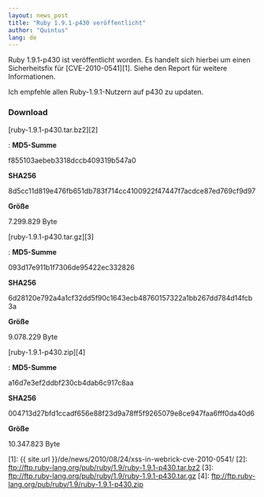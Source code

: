 ```yaml
---
layout: news_post
title: "Ruby 1.9.1-p430 veröffentlicht"
author: "Quintus"
lang: de
---
```


Ruby 1.9.1-p430 ist veröffentlicht worden. Es handelt sich hierbei um
einen Sicherheitsfix für [CVE-2010-0541][1]. Siehe den Report für
weitere Informationen.

Ich empfehle allen Ruby-1.9.1-Nutzern auf p430 zu updaten.

### Download

[ruby-1.9.1-p430.tar.bz2][2]

: **MD5-Summe**

  f855103aebeb3318dccb409319b547a0

  **SHA256**

  8d5cc11d819e476fb651db783f714cc4100922f47447f7acdce87ed769cf9d97

  **Größe**

  7\.299.829 Byte

[ruby-1.9.1-p430.tar.gz][3]

: **MD5-Summe**

  093d17e911b1f7306de95422ec332826

  **SHA256**

  6d28120e792a4a1cf32dd5f90c1643ecb48760157322a1bb267dd784d14fcb3a

  **Größe**

  9\.078.229 Byte

[ruby-1.9.1-p430.zip][4]

: **MD5-Summe**

  a16d7e3ef2ddbf230cb4dab6c917c8aa

  **SHA256**

  004713d27bfd1ccadf656e88f23d9a78ff5f9265079e8ce947faa6fff0da40d6

  **Größe**

  10\.347.823 Byte



[1]: {{ site.url }}/de/news/2010/08/24/xss-in-webrick-cve-2010-0541/ 
[2]: ftp://ftp.ruby-lang.org/pub/ruby/1.9/ruby-1.9.1-p430.tar.bz2 
[3]: ftp://ftp.ruby-lang.org/pub/ruby/1.9/ruby-1.9.1-p430.tar.gz 
[4]: ftp://ftp.ruby-lang.org/pub/ruby/1.9/ruby-1.9.1-p430.zip 
